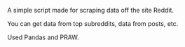 A simple script made for scraping data off the site Reddit. 

You can get data from top subreddits, data from posts, etc.

Used Pandas and PRAW. 
